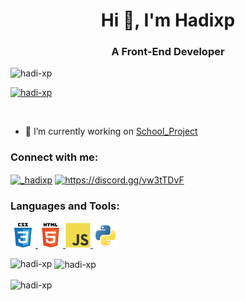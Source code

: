 <h1 align="center">Hi 👋, I'm Hadixp</h1>
<h3 align="center">A Front-End Developer</h3>

<p align="left"> <img src="https://komarev.com/ghpvc/?username=hadi-xp&label=Profile%20views&color=0e75b6&style=flat" alt="hadi-xp" /> </p>

<p align="left"> <a href="https://github.com/ryo-ma/github-profile-trophy"><img src="https://github-profile-trophy.vercel.app/?username=hadi-xp" alt="hadi-xp" /></a> </p>

<p align="left"> <a href="https://twitter.com/" target="blank"><img src="https://img.shields.io/twitter/follow/?logo=twitter&style=for-the-badge" alt="" /></a> </p>

- 🔭 I’m currently working on [School_Project](https://github.com/Hadi-xp/School_Project)

<h3 align="left">Connect with me:</h3>
<p align="left">
<a href="https://instagram.com/_hadixp" target="blank"><img align="center" src="https://raw.githubusercontent.com/rahuldkjain/github-profile-readme-generator/master/src/images/icons/Social/instagram.svg" alt="_hadixp" height="30" width="40" /></a>
<a href="https://discord.gg/https://discord.gg/vw3tTDvF" target="blank"><img align="center" src="https://raw.githubusercontent.com/rahuldkjain/github-profile-readme-generator/master/src/images/icons/Social/discord.svg" alt="https://discord.gg/vw3tTDvF" height="30" width="40" /></a>
</p>

<h3 align="left">Languages and Tools:</h3>
<p align="left"> <a href="https://www.w3schools.com/css/" target="_blank" rel="noreferrer"> <img src="https://raw.githubusercontent.com/devicons/devicon/master/icons/css3/css3-original-wordmark.svg" alt="css3" width="40" height="40"/> </a> <a href="https://www.w3.org/html/" target="_blank" rel="noreferrer"> <img src="https://raw.githubusercontent.com/devicons/devicon/master/icons/html5/html5-original-wordmark.svg" alt="html5" width="40" height="40"/> </a> <a href="https://developer.mozilla.org/en-US/docs/Web/JavaScript" target="_blank" rel="noreferrer"> <img src="https://raw.githubusercontent.com/devicons/devicon/master/icons/javascript/javascript-original.svg" alt="javascript" width="40" height="40"/> </a> <a href="https://www.python.org" target="_blank" rel="noreferrer"> <img src="https://raw.githubusercontent.com/devicons/devicon/master/icons/python/python-original.svg" alt="python" width="40" height="40"/> </a> </p>

<p><img align="left" src="https://github-readme-stats.vercel.app/api/top-langs?username=hadi-xp&show_icons=true&locale=en&layout=compact" alt="hadi-xp" /></p>

<p>&nbsp;<img align="center" src="https://github-readme-stats.vercel.app/api?username=hadi-xp&show_icons=true&locale=en" alt="hadi-xp" /></p>

<p><img align="center" src="https://github-readme-streak-stats.herokuapp.com/?user=hadi-xp&" alt="hadi-xp" /></p>
